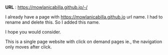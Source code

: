 **URL** : https://mowlanicabilla.github.io/-/

I already have a page with https://mowlanicabilla.github.io url name. I had to rename and delete this. So I added this name.

I hope you would consider.

This is a single page website with click on demand pages ie., the navigation only moves after click.